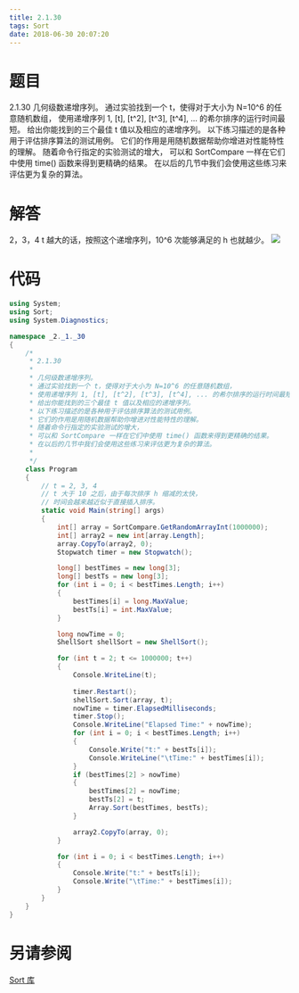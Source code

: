 ```yaml
---
title: 2.1.30
tags: Sort
date: 2018-06-30 20:07:20
---
```


# 题目

2.1.30
几何级数递增序列。 
通过实验找到一个 t，使得对于大小为 N=10^6 的任意随机数组，
使用递增序列 1, [t], [t^2], [t^3], [t^4], ... 的希尔排序的运行时间最短。 
给出你能找到的三个最佳 t 值以及相应的递增序列。 
以下练习描述的是各种用于评估排序算法的测试用例。 
它们的作用是用随机数据帮助你增进对性能特性的理解。 
随着命令行指定的实验测试的增大，
可以和 SortCompare 一样在它们中使用 time() 函数来得到更精确的结果。 
在以后的几节中我们会使用这些练习来评估更为复杂的算法。

# 解答

2，3，4
t 越大的话，按照这个递增序列，10^6 次能够满足的 h 也就越少。
![](./1.png)

# 代码

```csharp
using System;
using Sort;
using System.Diagnostics;

namespace _2._1._30
{
    /*
     * 2.1.30
     * 
     * 几何级数递增序列。
     * 通过实验找到一个 t，使得对于大小为 N=10^6 的任意随机数组，
     * 使用递增序列 1, [t], [t^2], [t^3], [t^4], ... 的希尔排序的运行时间最短。
     * 给出你能找到的三个最佳 t 值以及相应的递增序列。
     * 以下练习描述的是各种用于评估排序算法的测试用例。
     * 它们的作用是用随机数据帮助你增进对性能特性的理解。
     * 随着命令行指定的实验测试的增大，
     * 可以和 SortCompare 一样在它们中使用 time() 函数来得到更精确的结果。
     * 在以后的几节中我们会使用这些练习来评估更为复杂的算法。
     * 
     */
    class Program
    {
        // t = 2, 3, 4
        // t 大于 10 之后，由于每次排序 h 缩减的太快，
        // 时间会越来越近似于直接插入排序。
        static void Main(string[] args)
        {
            int[] array = SortCompare.GetRandomArrayInt(1000000);
            int[] array2 = new int[array.Length];
            array.CopyTo(array2, 0);
            Stopwatch timer = new Stopwatch();

            long[] bestTimes = new long[3];
            long[] bestTs = new long[3];
            for (int i = 0; i < bestTimes.Length; i++)
            {
                bestTimes[i] = long.MaxValue;
                bestTs[i] = int.MaxValue;
            }

            long nowTime = 0;
            ShellSort shellSort = new ShellSort();

            for (int t = 2; t <= 1000000; t++)
            {
                Console.WriteLine(t);
                
                timer.Restart();
                shellSort.Sort(array, t);
                nowTime = timer.ElapsedMilliseconds;
                timer.Stop();
                Console.WriteLine("Elapsed Time:" + nowTime);
                for (int i = 0; i < bestTimes.Length; i++)
                {
                    Console.Write("t:" + bestTs[i]);
                    Console.WriteLine("\tTime:" + bestTimes[i]);
                }
                if (bestTimes[2] > nowTime)
                {
                    bestTimes[2] = nowTime;
                    bestTs[2] = t;
                    Array.Sort(bestTimes, bestTs);
                }

                array2.CopyTo(array, 0);
            }

            for (int i = 0; i < bestTimes.Length; i++)
            {
                Console.Write("t:" + bestTs[i]);
                Console.Write("\tTime:" + bestTimes[i]);
            }
        }
    }
}
```

# 另请参阅

[Sort 库](https://alg4.ikesnowy.com/docs/api/Sort.html)